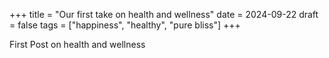 +++
title = "Our first take on health and wellness"
date = 2024-09-22
draft = false
tags = ["happiness", "healthy", "pure bliss"]
+++

First Post on health and wellness
